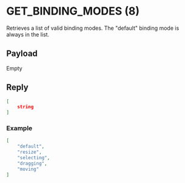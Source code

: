 # GET_BINDING_MODES (8)
Retrieves a list of valid binding modes. The "default" binding mode is always in the list.

## Payload
Empty

## Reply
```json
[
    string
]
```

### Example
```json
[
    "default",
    "resize",
    "selecting",
    "dragging",
    "moving"
]
```
